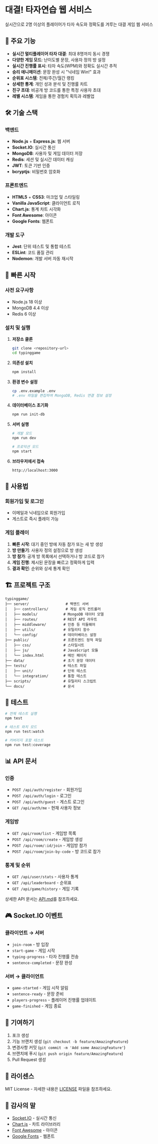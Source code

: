 # 대결! 타자연습 웹 서비스

실시간으로 2명 이상의 플레이어가 타자 속도와 정확도를 겨루는 대결 게임 웹 서비스

## 🎯 주요 기능

- **실시간 멀티플레이어 타자 대결**: 최대 8명까지 동시 경쟁
- **다양한 게임 모드**: 난이도별 문장, 사용자 정의 방 설정
- **실시간 진행률 표시**: 타자 속도(WPM)와 정확도 실시간 추적
- **승리 애니메이션**: 문장 완성 시 "닉네임 Win!" 효과
- **순위표 시스템**: 전체/주간/월간 랭킹
- **상세한 통계**: 개인 성과 분석 및 진행률 차트
- **친구 초대**: 비공개 방 코드를 통한 특정 사용자 초대
- **레벨 시스템**: 게임을 통한 경험치 획득과 레벨업

## 🛠 기술 스택

### 백엔드
- **Node.js** + **Express.js**: 웹 서버
- **Socket.IO**: 실시간 통신
- **MongoDB**: 사용자 및 게임 데이터 저장
- **Redis**: 세션 및 실시간 데이터 캐싱
- **JWT**: 토큰 기반 인증
- **bcryptjs**: 비밀번호 암호화

### 프론트엔드
- **HTML5** + **CSS3**: 마크업 및 스타일링
- **Vanilla JavaScript**: 클라이언트 로직
- **Chart.js**: 통계 차트 시각화
- **Font Awesome**: 아이콘
- **Google Fonts**: 웹폰트

### 개발 도구
- **Jest**: 단위 테스트 및 통합 테스트
- **ESLint**: 코드 품질 관리
- **Nodemon**: 개발 서버 자동 재시작

## 🚀 빠른 시작

### 사전 요구사항
- Node.js 18 이상
- MongoDB 4.4 이상  
- Redis 6 이상

### 설치 및 실행

1. **저장소 클론**
   ```bash
   git clone <repository-url>
   cd typinggame
   ```

2. **의존성 설치**
   ```bash
   npm install
   ```

3. **환경 변수 설정**
   ```bash
   cp .env.example .env
   # .env 파일을 편집하여 MongoDB, Redis 연결 정보 설정
   ```

4. **데이터베이스 초기화**
   ```bash
   npm run init-db
   ```

5. **서버 실행**
   ```bash
   # 개발 모드
   npm run dev
   
   # 프로덕션 모드
   npm start
   ```

6. **브라우저에서 접속**
   ```
   http://localhost:3000
   ```

## 📖 사용법

### 회원가입 및 로그인
- 이메일과 닉네임으로 회원가입
- 게스트로 즉시 플레이 가능

### 게임 플레이
1. **빠른 시작**: 대기 중인 방에 자동 참가 또는 새 방 생성
2. **방 만들기**: 사용자 정의 설정으로 방 생성
3. **방 참가**: 공개 방 목록에서 선택하거나 방 코드로 참가
4. **게임 진행**: 제시된 문장을 빠르고 정확하게 입력
5. **결과 확인**: 순위와 상세 통계 확인

## 🏗 프로젝트 구조

```
typinggame/
├── server/                 # 백엔드 서버
│   ├── controllers/        # 게임 로직 컨트롤러
│   ├── models/            # MongoDB 데이터 모델
│   ├── routes/            # REST API 라우트
│   ├── middleware/        # 인증 등 미들웨어
│   ├── utils/             # 유틸리티 함수
│   └── config/            # 데이터베이스 설정
├── public/                # 프론트엔드 정적 파일
│   ├── css/               # 스타일시트
│   ├── js/                # JavaScript 모듈
│   └── index.html         # 메인 페이지
├── data/                  # 초기 문장 데이터
├── tests/                 # 테스트 파일
│   ├── unit/              # 단위 테스트
│   └── integration/       # 통합 테스트
├── scripts/               # 유틸리티 스크립트
└── docs/                  # 문서
```

## 🧪 테스트

```bash
# 전체 테스트 실행
npm test

# 테스트 와치 모드
npm run test:watch

# 커버리지 포함 테스트
npm run test:coverage
```

## 📊 API 문서

### 인증
- `POST /api/auth/register` - 회원가입
- `POST /api/auth/login` - 로그인  
- `POST /api/auth/guest` - 게스트 로그인
- `GET /api/auth/me` - 현재 사용자 정보

### 게임방
- `GET /api/room/list` - 게임방 목록
- `POST /api/room/create` - 게임방 생성
- `POST /api/room/:id/join` - 게임방 참가
- `POST /api/room/join-by-code` - 방 코드로 참가

### 통계 및 순위
- `GET /api/user/stats` - 사용자 통계
- `GET /api/leaderboard` - 순위표
- `GET /api/game/history` - 게임 기록

상세한 API 문서는 [API.md](docs/API.md)를 참조하세요.

## 🎮 Socket.IO 이벤트

### 클라이언트 → 서버
- `join-room` - 방 입장
- `start-game` - 게임 시작
- `typing-progress` - 타자 진행률 전송
- `sentence-completed` - 문장 완성

### 서버 → 클라이언트  
- `game-started` - 게임 시작 알림
- `sentence-ready` - 문장 준비
- `players-progress` - 플레이어 진행률 업데이트
- `game-finished` - 게임 종료

## 🤝 기여하기

1. 포크 생성
2. 기능 브랜치 생성 (`git checkout -b feature/AmazingFeature`)
3. 변경사항 커밋 (`git commit -m 'Add some AmazingFeature'`)
4. 브랜치에 푸시 (`git push origin feature/AmazingFeature`)
5. Pull Request 생성

## 📄 라이센스

MIT License - 자세한 내용은 [LICENSE](LICENSE) 파일을 참조하세요.

## 🙏 감사의 말

- [Socket.IO](https://socket.io/) - 실시간 통신
- [Chart.js](https://www.chartjs.org/) - 차트 라이브러리
- [Font Awesome](https://fontawesome.com/) - 아이콘
- [Google Fonts](https://fonts.google.com/) - 웹폰트